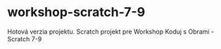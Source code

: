 # workshop-scratch-7-9
Hotová verzia projektu.
Scratch projekt pre Workshop Koduj s Obrami - Scratch 7-9
